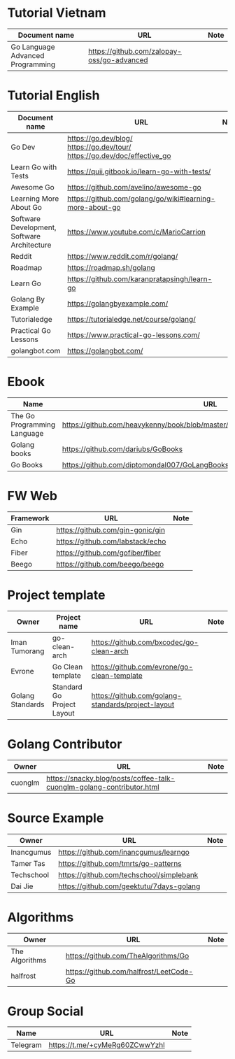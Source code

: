 # Tutorial Vietnam 

Document name | URL | Note
--- | --- | --- |
Go Language Advanced Programming | https://github.com/zalopay-oss/go-advanced | |

# Tutorial English
Document name | URL | Note
--- | --- | --- |
Go Dev | https://go.dev/blog/ <br/> https://go.dev/tour/ <br> https://go.dev/doc/effective_go | |
Learn Go with Tests | https://quii.gitbook.io/learn-go-with-tests/| |
Awesome Go | https://github.com/avelino/awesome-go | |
Learning More About Go | https://github.com/golang/go/wiki#learning-more-about-go | |
Software Development, Software Architecture | https://www.youtube.com/c/MarioCarrion | |
Reddit | https://www.reddit.com/r/golang/ | |
Roadmap | https://roadmap.sh/golang | |
Learn Go | https://github.com/karanpratapsingh/learn-go | |
Golang By Example | https://golangbyexample.com/ | |
Tutorialedge | https://tutorialedge.net/course/golang/ | |
Practical Go Lessons | https://www.practical-go-lessons.com/ | |
golangbot.com | https://golangbot.com/ | |



# Ebook
Name | URL | Note
--- | --- | --- |
The Go Programming Language | https://github.com/heavykenny/book/blob/master/Go/The.Go.Programming.Language.pdf | |
Golang books | https://github.com/dariubs/GoBooks | |
Go Books | https://github.com/diptomondal007/GoLangBooks | |


# FW Web

Framework | URL | Note 
--- | --- | --- | 
Gin | https://github.com/gin-gonic/gin | |
Echo | https://github.com/labstack/echo | |
Fiber | https://github.com/gofiber/fiber | |
Beego | https://github.com/beego/beego | |

# Project template

Owner |Project name | URL | Note 
--- | --- | --- | --- |
 | Iman Tumorang | go-clean-arch | https://github.com/bxcodec/go-clean-arch | |
 | Evrone | Go Clean template | https://github.com/evrone/go-clean-template | |
 | Golang Standards | Standard Go Project Layout | https://github.com/golang-standards/project-layout | |

# Golang Contributor

Owner | URL | Note
--- | --- | --- |
| cuonglm | https://snacky.blog/posts/coffee-talk-cuonglm-golang-contributor.html | |
 
# Source Example

Owner | URL | Note
--- | --- | --- |
| Inancgumus | https://github.com/inancgumus/learngo | |
| Tamer Tas | https://github.com/tmrts/go-patterns | |
| Techschool | https://github.com/techschool/simplebank | |
| Dai Jie | https://github.com/geektutu/7days-golang | |

# Algorithms

Owner | URL | Note
--- | --- | --- |
| The Algorithms | https://github.com/TheAlgorithms/Go | |
| halfrost | https://github.com/halfrost/LeetCode-Go | |

# Group Social
Name | URL | Note
--- | --- | --- |
| Telegram | https://t.me/+cyMeRg60ZCwwYzhl | |